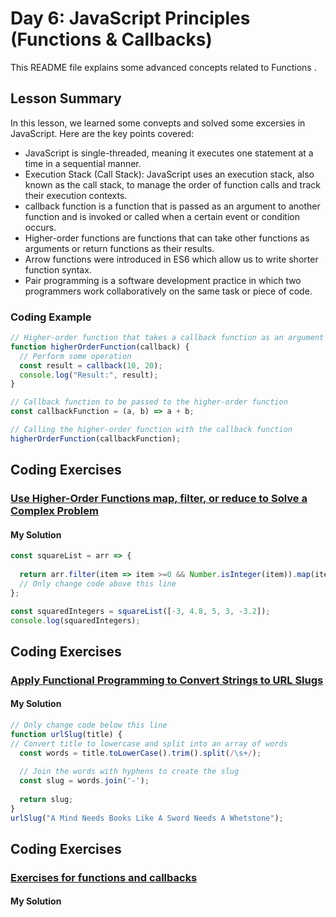 
# Day 6: JavaScript Principles (Functions & Callbacks) 


This README file explains some advanced concepts related to Functions  .

## Lesson Summary

In this lesson, we learned some convepts and solved  some excersies in JavaScript. Here are the key points covered:

- JavaScript is single-threaded, meaning it executes one statement at a time in a sequential manner.
- Execution Stack (Call Stack): JavaScript uses an execution stack, also known as the call stack, to manage the order of function calls and track their execution contexts.
- callback function is a function that is passed as an argument to another function and is invoked or called when a certain event or condition occurs.
- Higher-order functions are functions that can take other functions as arguments or return functions as their results.
- Arrow functions were introduced in ES6 which allow us to write shorter function syntax.
- Pair programming is a software development practice in which two programmers work collaboratively on the same task or piece of code.
### Coding Example 
```javascript
// Higher-order function that takes a callback function as an argument
function higherOrderFunction(callback) {
  // Perform some operation
  const result = callback(10, 20);
  console.log("Result:", result);
}

// Callback function to be passed to the higher-order function
const callbackFunction = (a, b) => a + b;

// Calling the higher-order function with the callback function
higherOrderFunction(callbackFunction);

```

## Coding Exercises

### [Use Higher-Order Functions map, filter, or reduce to Solve a Complex Problem](https://www.freecodecamp.org/learn/javascript-algorithms-and-data-structures/functional-programming/use-higher-order-functions-map-filter-or-reduce-to-solve-a-complex-problem)
#### My Solution


```javascript
const squareList = arr => {
   
  return arr.filter(item => item >=0 && Number.isInteger(item)).map(item => item * item);
  // Only change code above this line
};

const squaredIntegers = squareList([-3, 4.8, 5, 3, -3.2]);
console.log(squaredIntegers);

```

## Coding Exercises

### [Apply Functional Programming to Convert Strings to URL Slugs](https://www.freecodecamp.org/learn/javascript-algorithms-and-data-structures/functional-programming/apply-functional-programming-to-convert-strings-to-url-slugs)
#### My Solution


```javascript
// Only change code below this line
function urlSlug(title) {
// Convert title to lowercase and split into an array of words
  const words = title.toLowerCase().trim().split(/\s+/);
  
  // Join the words with hyphens to create the slug
  const slug = words.join('-');
  
  return slug;
}
urlSlug("A Mind Needs Books Like A Sword Needs A Whetstone");
```
## Coding Exercises

### [Exercises for functions and callbacks](https://github.com/MKOdeh2024/week2-day1-tasks.git)
#### My Solution



